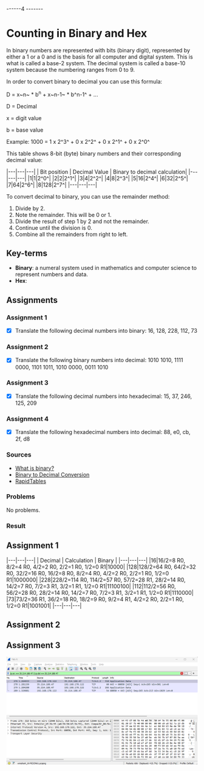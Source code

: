 ------4 -------

# Counting in Binary and Hex
In binary numbers are represented with bits (binary digit), represented by either a 1 or a 0 and is the basis for all computer and digital system. This is what is called a base-2 system. The decimal system is called a base-10 system because the numbering ranges from 0 to 9.

In order to convert binary to decimal you can use this formula:

D = x~n~ * b<sup>n</sup> + x~n-1~ * b^n-1^ + ...

D = Decimal

x = digit value

b = base value

Example: 1000 = 1 x 2^3^ + 0 x 2^2^ + 0 x 2^1^ + 0 x 2^0^

This table shows 8-bit (byte) binary numbers and their corresponding decimal value:

|---|---|---|
| Bit position | Decimal Value | Binary to decimal calculation|
|---|---|---|
|1|1|2^0^|
|2|2|2^1^|
|3|4|2^2^|
|4|8|2^3^|
|5|16|2^4^|
|6|32|2^5^|
|7|64|2^6^|
|8|128|2^7^|
|---|---|---|

To convert decimal to binary, you can use the remainder method:

1. Divide by 2.
2. Note the remainder. This will be 0 or 1.
5. Divide the result of step 1 by 2 and not the remainder.
6. Continue until the division is 0.
7. Combine all the remainders from right to left.

## Key-terms
- **Binary**:  a numeral system used in mathematics and computer science to represent numbers and data.
- **Hex**: 

## Assignments

### Assignment 1
- [x] Translate the following decimal numbers into binary: 16, 128, 228, 112, 73

### Assignment 2
- [x] Translate the following binary numbers into decimal: 1010 1010, 1111 0000, 1101 1011, 1010 0000, 0011 1010

### Assignment 3
- [x] Translate the following decimal numbers into hexadecimal: 15, 37, 246, 125, 209

### Assignment 4
- [x] Translate the following hexadecimal numbers into decimal: 88, e0, cb, 2f, d8

### Sources
- [What is binary?](https://www.techtarget.com/whatis/definition/binary)
- [Binary to Decimal Conversion](https://www.electronics-tutorials.ws/binary/bin_2.html)
- [RapidTables](https://www.rapidtables.com/convert/number/decimal-to-binary.html)

### Problems
No problems.

### Result

## Assignment 1

|---|---|---|
| Decimal | Calculation | Binary |
|---|---|---|
|16|16/2=8 R0, 8/2=4 R0, 4/2=2 R0, 2/2=1 R0, 1/2=0 R1|10000|
|128|128/2=64 R0, 64/2=32 R0, 32/2=16 R0, 16/2=8 R0, 8/2=4 R0, 4/2=2 R0, 2/2=1 R0, 1/2=0 R1|1000000|
|228|228/2=114 R0, 114/2=57 R0, 57/2=28 R1, 28/2=14 R0, 14/2=7 R0, 7/2=3 R1, 3/2=1 R1, 1/2=0 R1|11100100|
|112|112/2=56 R0, 56/2=28 R0, 28/2=14 R0, 14/2=7 R0, 7/2=3 R1, 3/2=1 R1, 1/2=0 R1|1110000|
|73|73/2=36 R1, 36/2=18 R0, 18/2=9 R0, 9/2=4 R1, 4/2=2 R0, 2/2=1 R0, 1/2=0 R1|1001001|
|---|---|---|

## Assignment 2



## Assignment 3


![Wireshark](../00_includes/week_02_images/screen6.png)
